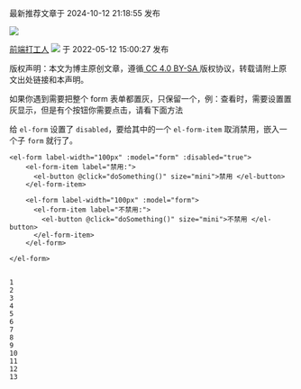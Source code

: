最新推荐文章于 2024-10-12 21:18:55 发布

![](https://csdnimg.cn/release/blogv2/dist/pc/img/original.png)

[前端打工人](https://blog.csdn.net/weixin_43953518 "前端打工人") ![](https://csdnimg.cn/release/blogv2/dist/pc/img/newCurrentTime2.png) 于 2022-05-12 15:00:27 发布

版权声明：本文为博主原创文章，遵循[ CC 4.0 BY-SA ](http://creativecommons.org/licenses/by-sa/4.0/)版权协议，转载请附上原文出处链接和本声明。

如果你遇到需要把整个 form 表单都置灰，只保留一个，例：查看时，需要设置置灰显示，但是有个按钮你需要点击，请看下面方法

给 `el-form` 设置了 `disabled`，要给其中的一个 `el-form-item` 取消禁用，嵌入一个子 `form` 就行了。

```
<el-form label-width="100px" :model="form" :disabled="true">
    <el-form-item label="禁用:">
      <el-button @click="doSomething()" size="mini">禁用 </el-button>
    </el-form-item>
    
    <el-form label-width="100px" :model="form">
      <el-form-item label="不禁用:">
        <el-button @click="doSomething()" size="mini">不禁用 </el-button>
      </el-form-item>
    </el-form>
    
</el-form>


1
2
3
4
5
6
7
8
9
10
11
12
13
```
